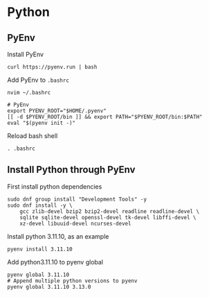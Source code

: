 # Python

## PyEnv
Install PyEnv
```
curl https://pyenv.run | bash
```
Add PyEnv to `.bashrc`
```
nvim ~/.bashrc
```
```
# PyEnv
export PYENV_ROOT="$HOME/.pyenv"
[[ -d $PYENV_ROOT/bin ]] && export PATH="$PYENV_ROOT/bin:$PATH"
eval "$(pyenv init -)"
```
Reload bash shell
```
. .bashrc
```

## Install Python through PyEnv
First install python dependencies
```
sudo dnf group install "Development Tools" -y
sudo dnf install -y \
    gcc zlib-devel bzip2 bzip2-devel readline readline-devel \
    sqlite sqlite-devel openssl-devel tk-devel libffi-devel \
    xz-devel libuuid-devel ncurses-devel
```

Install python 3.11.10, as an example
```
pyenv install 3.11.10
```
Add python3.11.10 to pyenv global
```
pyenv global 3.11.10
# Append multiple python versions to pyenv
pyenv global 3.11.10 3.13.0
```

